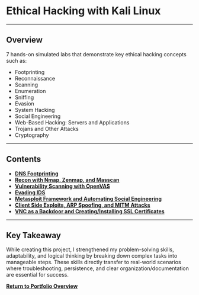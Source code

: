 # Ethical Hacking with Kali Linux

---

## Overview
7 hands-on simulated labs that demonstrate key ethical hacking concepts such as:
- Footprinting
- Reconnaissance
- Scanning
- Enumeration
- Sniffing
- Evasion
- System Hacking
- Social Engineering
- Web-Based Hacking: Servers and Applications
- Trojans and Other Attacks
- Cryptography

---

## Contents
- **[DNS Footprinting](./DNS_Footprinting/README.md)**
- **[Recon with Nmap, Zenmap, and Masscan](./)**
- **[Vulnerability Scanning with OpenVAS](./)**
- **[Evading IDS](./)**
- **[Metasploit Framework and Automating Social Engineering](./)**
- **[Client Side Exploits, ARP Spoofing, and MITM Attacks](./)**
- **[VNC as a Backdoor and Creating/Installing SSL Certificates](./)**

---

## Key Takeaway
While creating this project, I strengthened my problem-solving skills, adaptability, and logical thinking by breaking down complex tasks into manageable steps. These skills directly transfer to real-world scenarios where troubleshooting, persistence, and clear organization/documentation are essential for success.

**[Return to Portfolio Overview](./../README.md)**
